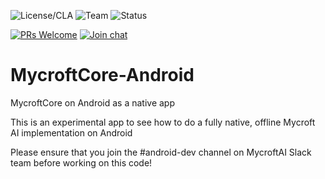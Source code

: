 ![License/CLA](https://img.shields.io/badge/License/CLA-TBD-lightgray.svg) ![Team](https://img.shields.io/badge/Team-Community-violet.svg) ![Status](https://img.shields.io/badge/-Experimental-orange.svg)

[![PRs Welcome](https://img.shields.io/badge/PRs-welcome-brightgreen.svg)](http://makeapullrequest.com)
[![Join chat](https://img.shields.io/badge/Mattermost-join_chat-brightgreen.svg)](https://chat.mycroft.ai/community/channels/android)


# MycroftCore-Android
MycroftCore on Android as a native app

This is an experimental app to see how to do a fully native, offline Mycroft AI implementation on Android

Please ensure that you join the #android-dev channel on MycroftAI Slack team before working on this code!
